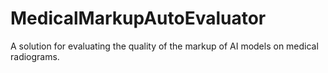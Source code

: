 # MedicalMarkupAutoEvaluator
A solution for evaluating the quality of the markup of AI models on medical radiograms.
